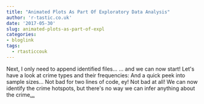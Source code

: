 ```yaml
---
title: "Animated Plots As Part Of Exploratory Data Analysis"
author: 'r-tastic.co.uk'
date: '2017-05-30'
slug: animated-plots-as-part-of-expl
categories:
- bloglink
tags:
  - rtasticcouk
---
```


Next, I only need to append identified files... ... and we can now start! Let's have a look at crime types and their frequencies: And a quick peek into sample sizes... Not bad for two lines of code, ey! Not bad at all! We can now identify the crime hotspots, but there's no way we can infer anything about the crime[... <i class="fas fa-external-link-alt"></i>](https://r-tastic.co.uk/post/animated-plots-as-part-of-exploratory-data-analysis/)

